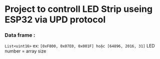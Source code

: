 # Project to controll LED Strip useing ESP32 via UPD protocol
### Data frame :
`List<uint16>` ex: `[0xF800, 0x07E0, 0x001F] hoặc [64896, 2016, 31]`
LED number = array size